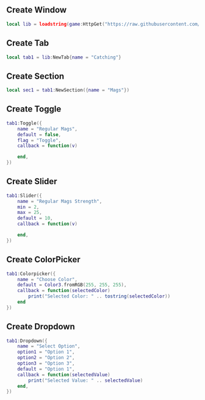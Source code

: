 ## Create Window
```lua
local lib = loadstring(game:HttpGet("https://raw.githubusercontent.com/ydntsdfprnartytva/ViseUI/refs/heads/main/source"))()
```
## Create Tab
```lua
local tab1 = lib:NewTab{name = "Catching"}
```
## Create Section
```lua
local sec1 = tab1:NewSection({name = "Mags"})
```
## Create Toggle
```lua
tab1:Toggle({
	name = "Regular Mags",
	default = false,
	flag = "Toggle",
	callback = function(v)

	end,
})
```
## Create Slider
```lua
tab1:Slider({
	name = "Regular Mags Strength",
	min = 2,
	max = 25,
	default = 10,
	callback = function(v)

	end,
})
```
## Create ColorPicker
```lua
tab1:Colorpicker({
    name = "Choose Color",
    default = Color3.fromRGB(255, 255, 255),
    callback = function(selectedColor)
        print("Selected Color: " .. tostring(selectedColor))
    end
})
```
## Create Dropdown
```lua
tab1:Dropdown({
    name = "Select Option",
    option1 = "Option 1",
    option2 = "Option 2",
    option3 = "Option 3",
    default = "Option 1",
    callback = function(selectedValue)
        print("Selected Value: " .. selectedValue)
    end,
})
```

